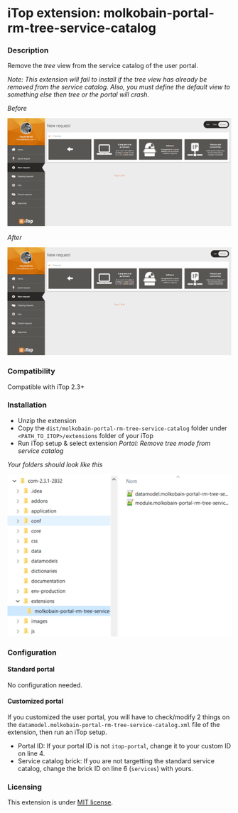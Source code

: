 # iTop extension: molkobain-portal-rm-tree-service-catalog

### Description
Remove the *tree* view from the service catalog of the user portal.

*Note: This extension will fail to install if the tree view has already be removed from the service catalog. Also, you must define the default view to something else then tree or the portal will crash.*

*Before*

![Description decoration](https://raw.githubusercontent.com/Molkobain/itop-portal-rm-tree-service-catalog/master/docs/mprtsc-service-catalog-before.PNG)

*After*

![Description decoration](https://raw.githubusercontent.com/Molkobain/itop-portal-rm-tree-service-catalog/master/docs/mprtsc-service-catalog-after.PNG)

### Compatibility
Compatible with iTop 2.3+

### Installation
* Unzip the extension
* Copy the ``dist/molkobain-portal-rm-tree-service-catalog`` folder under ``<PATH_TO_ITOP>/extensions`` folder of your iTop
* Run iTop setup & select extension *Portal: Remove tree mode from service catalog*

*Your folders should look like this*

![Extensions folder](https://raw.githubusercontent.com/Molkobain/itop-portal-rm-tree-service-catalog/master/docs/mprtsc-install.PNG)

### Configuration
#### Standard portal
No configuration needed.

#### Customized portal
If you customized the user portal, you will have to check/modify 2 things on the ``datamodel.molkobain-portal-rm-tree-service-catalog.xml`` file of the extension, then run an iTop setup.
* Portal ID: If your portal ID is not ``itop-portal``, change it to your custom ID on line 4.
* Service catalog brick: If you are not targetting the standard service catalog, change the brick ID on line 6 (``services``) with yours.

### Licensing
This extension is under [MIT license](https://en.wikipedia.org/wiki/MIT_License).
